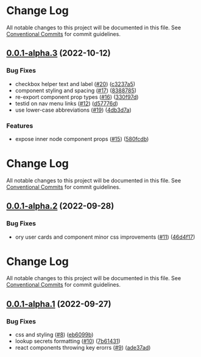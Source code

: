 # Change Log

All notable changes to this project will be documented in this file.
See [Conventional Commits](https://conventionalcommits.org) for commit guidelines.

## [0.0.1-alpha.3](https://github.com/ory/elements/compare/v0.0.1-alpha.2...v0.0.1-alpha.3) (2022-10-12)


### Bug Fixes

* checkbox helper text and label ([#20](https://github.com/ory/elements/issues/20)) ([c3237a5](https://github.com/ory/elements/commit/c3237a50e333c99961314860d9dfebc102f5d3f9))
* component styling and spacing ([#17](https://github.com/ory/elements/issues/17)) ([8388785](https://github.com/ory/elements/commit/838878527432bb8fb8d3924b6fe375334e786928))
* re-export component prop types ([#16](https://github.com/ory/elements/issues/16)) ([330f97d](https://github.com/ory/elements/commit/330f97d6dae1f45175aa1a3a21a4e68cf4282dd8))
* testid on nav menu links ([#12](https://github.com/ory/elements/issues/12)) ([d57776d](https://github.com/ory/elements/commit/d57776d6ccc39ef0c6dbdfe8ed51823854607478))
* use lower-case abbreviations ([#19](https://github.com/ory/elements/issues/19)) ([4db3d7a](https://github.com/ory/elements/commit/4db3d7a1eefd90e886d09a98c6aa8488f54922a6))


### Features

* expose inner node component props ([#15](https://github.com/ory/elements/issues/15)) ([580fcdb](https://github.com/ory/elements/commit/580fcdb4013ce22ead50425f97af1b7c4e34cfb0))





# Change Log

All notable changes to this project will be documented in this file. See
[Conventional Commits](https://conventionalcommits.org) for commit guidelines.

## [0.0.1-alpha.2](https://github.com/ory/elements/compare/v0.0.1-alpha.1...v0.0.1-alpha.2) (2022-09-28)

### Bug Fixes

- ory user cards and component minor css improvements
  ([#11](https://github.com/ory/elements/issues/11))
  ([46d4f17](https://github.com/ory/elements/commit/46d4f17b202954f9ab9f7b7e61915b52164f6d93))

# Change Log

All notable changes to this project will be documented in this file. See
[Conventional Commits](https://conventionalcommits.org) for commit guidelines.

## [0.0.1-alpha.1](https://github.com/ory/elements/compare/v0.0.1-alpha.0...v0.0.1-alpha.1) (2022-09-27)

### Bug Fixes

- css and styling ([#8](https://github.com/ory/elements/issues/8))
  ([eb6099b](https://github.com/ory/elements/commit/eb6099b80bf9960674e4ea60f97ef16642e4ea64))
- lookup secrets formatting ([#10](https://github.com/ory/elements/issues/10))
  ([7b61431](https://github.com/ory/elements/commit/7b614314acd855c4c0f58c78a3e9430cdac05f49))
- react components throwing key erorrs
  ([#9](https://github.com/ory/elements/issues/9))
  ([ade37ad](https://github.com/ory/elements/commit/ade37ade3f4d6279be0edcfc6fa2b92a43abe5a7))
